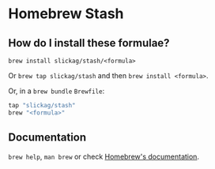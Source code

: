 # Homebrew Stash

## How do I install these formulae?

`brew install slickag/stash/<formula>`

Or `brew tap slickag/stash` and then `brew install <formula>`.

Or, in a `brew bundle` `Brewfile`:

```ruby
tap "slickag/stash"
brew "<formula>"
```

## Documentation

`brew help`, `man brew` or check [Homebrew's documentation](https://docs.brew.sh).
